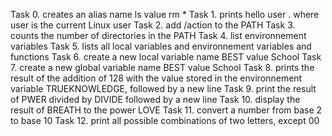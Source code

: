 Task 0. creates an alias name ls value rm *
Task 1. prints hello user . where user is the current Linux user
Task 2. add /action to the PATH
Task 3. counts the number of directories in the PATH
Task 4. list environnement variables
Task 5. lists all local variables and environnement variables and functions
Task 6. create a new local variable name BEST value School
Task 7. create a new global variable name BEST value School
Task 8. prints the result of the addition of 128 with the value stored in the environnement variable TRUEKNOWLEDGE, followed by a new line
Task 9. print the result of PWER divided by DIVIDE followed by a new line
Task 10. display the result of BREATH to the power LOVE
Task 11. convert a number from base 2 to base 10
Task 12. print all possible combinations of two letters, except 00
